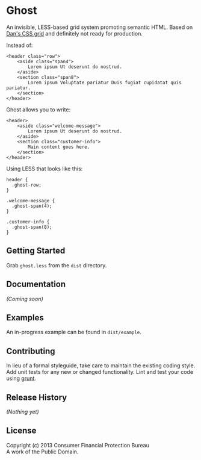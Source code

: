 # Ghost

An invisible, LESS-based grid system promoting semantic HTML. Based on [Dan's CSS grid](https://fake.ghe.domain/pages/danmurphy/DansDoodles/html5-framework/grid-system/grid_percent.html) and definitely not ready for production.

Instead of:

```
<header class="row">
    <aside class="span4">
        Lorem ipsum Ut deserunt do nostrud. 
    </aside>
    <section class="span8">
        Lorem ipsum Voluptate pariatur Duis fugiat cupidatat quis pariatur.
    </section>
</header>
```

Ghost allows you to write:

```
<header>
    <aside class="welcome-message">
        Lorem ipsum Ut deserunt do nostrud. 
    </aside>
    <section class="customer-info">
        Main content goes here.
    </section>
</header>
```

Using LESS that looks like this:

```
header {
  .ghost-row;
}

.welcome-message {
  .ghost-span(4);
}

.customer-info {
  .ghost-span(8);
}
```

## Getting Started

Grab `ghost.less` from the `dist` directory.

## Documentation
_(Coming soon)_

## Examples

An in-progress example can be found in `dist/example`.

## Contributing
In lieu of a formal styleguide, take care to maintain the existing coding style. Add unit tests for any new or changed functionality. Lint and test your code using [grunt](http://gruntjs.com/).

## Release History
_(Nothing yet)_

## License
Copyright (c) 2013 Consumer Financial Protection Bureau  
A work of the Public Domain.
